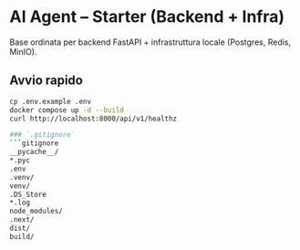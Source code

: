 # AI Agent – Starter (Backend + Infra)
Base ordinata per backend FastAPI + infrastruttura locale (Postgres, Redis, MinIO).

## Avvio rapido
```bash
cp .env.example .env
docker compose up -d --build
curl http://localhost:8000/api/v1/healthz

### `.gitignore`
```gitignore
__pycache__/
*.pyc
.env
.venv/
venv/
.DS_Store
*.log
node_modules/
.next/
dist/
build/
